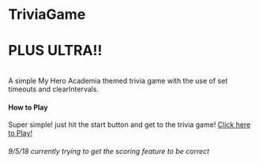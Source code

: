 # TriviaGame

<h1>PLUS ULTRA!!</h1><br>
A simple My Hero Academia themed trivia game with the use of set timeouts and clearIntervals.

<h4>How to Play </h4>
Super simple! just hit the start button and get to the trivia game!
<a href="https://motoko104.github.io/TriviaGame/">Click here to Play!</a>


<h6> 9/5/18 currently trying to get the scoring feature to be correct </h6>
